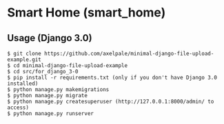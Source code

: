 Smart Home (smart_home)
=======================
Usage (Django 3.0)
------------------
	$ git clone https://github.com/axelpale/minimal-django-file-upload-example.git
	$ cd minimal-django-file-upload-example
	$ cd src/for_django_3-0
	$ pip install -r requirements.txt (only if you don't have Django 3.0 installed)
	$ python manage.py makemigrations
	$ python manage.py migrate
	$ python manage.py createsuperuser (http://127.0.0.1:8000/admin/ to access)
	$ python manage.py runserver

